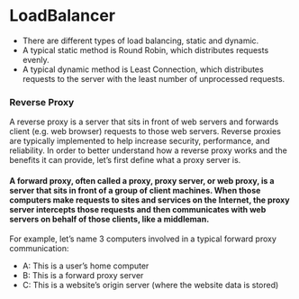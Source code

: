 # LoadBalancer
- There are different types of load balancing, static and dynamic.
- A typical static method is Round Robin, which distributes requests evenly.
- A typical dynamic method is Least Connection, which distributes requests to the server with the least number of unprocessed requests.

### Reverse Proxy 
A reverse proxy is a server that sits in front of web servers and forwards client (e.g. web browser) requests to those web servers. Reverse proxies are typically implemented to help increase security, performance, and reliability. In order to better understand how a reverse proxy works and the benefits it can provide, let’s first define what a proxy server is.

#### A forward proxy, often called a proxy, proxy server, or web proxy, is a server that sits in front of a group of client machines. When those computers make requests to sites and services on the Internet, the proxy server intercepts those requests and then communicates with web servers on behalf of those clients, like a middleman.
For example, let’s name 3 computers involved in a typical forward proxy communication:
- A: This is a user’s home computer
- B: This is a forward proxy server
- C: This is a website’s origin server (where the website data is stored)
